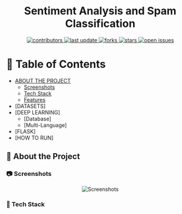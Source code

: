 <div align="center">
  <h1>Sentiment Analysis and Spam Classification</h1>
 
   <!-- Badges -->
  <p>
    <a href="https://github.com/Louis3797/awesome-readme-template/graphs/contributors">
      <img src="https://img.shields.io/github/contributors/MelihGulum/Sentiment-Analysis-and-Spam-Classification" alt="contributors" />
    </a>
    <a href="">
      <img src="https://img.shields.io/github/last-commit/MelihGulum/Sentiment-Analysis-and-Spam-Classification" alt="last update" />
    </a>
    <a href="https://github.com/Louis3797/awesome-readme-template/network/members">
      <img src="https://img.shields.io/github/forks/MelihGulum/Sentiment-Analysis-and-Spam-Classification" alt="forks" />
    </a>
    <a href="https://github.com/Louis3797/awesome-readme-template/stargazers">
      <img src="https://img.shields.io/github/stars/MelihGulum/Sentiment-Analysis-and-Spam-Classification" alt="stars" />
    </a>
    <a href="https://github.com/Louis3797/awesome-readme-template/issues/">
      <img src="https://img.shields.io/github/issues/MelihGulum/Sentiment-Analysis-and-Spam-Classification" alt="open issues" />
    </a>
  </p>
</div>

# :notebook_with_decorative_cover: Table of Contents

- [ABOUT THE PROJECT](#about-the-project)
  * [Screenshots](#camera-screenshots)
  * [Tech Stack](#tech-stack)
  * [Features](#)
- [DATASETS]
- [DEEP LEARNING]
  * [Database]
  * [Multi-Language]
- [FLASK]
- [HOW TO RUN]

<!-- About the Project -->
## :star2: About the Project


<!-- Screenshots -->
### :camera: Screenshots

<div align="center"> 
  <img src="https://user-images.githubusercontent.com/81585804/209660461-d7f8b685-5081-4961-af20-5ea5be9f2383.gif" alt="Screenshots" />
</div>


<!-- TechStack -->
### :space_invader: Tech Stack
